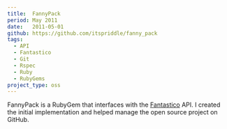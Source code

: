 ```yaml
---
title:  FannyPack
period: May 2011
date:   2011-05-01
github: https://github.com/itspriddle/fanny_pack
tags:
  - API
  - Fantastico
  - Git
  - Rspec
  - Ruby
  - RubyGems
project_type: oss
---
```


FannyPack is a RubyGem that interfaces with the [Fantastico][] API. I created
the initial implementation and helped manage the open source project on
GitHub.

[Fantastico]: https://www.netenberg.com/fantastico.php
